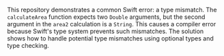 This repository demonstrates a common Swift error: a type mismatch. The `calculateArea` function expects two `Double` arguments, but the second argument in the `area2` calculation is a `String`. This causes a compiler error because Swift's type system prevents such mismatches.  The solution shows how to handle potential type mismatches using optional types and type checking.